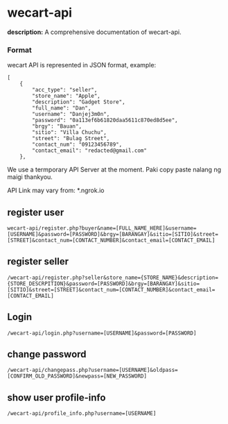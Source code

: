 # wecart-api

**description:** A comprehensive documentation of wecart-api.

### Format

wecart API is represented in JSON format, example:
```
[
    {
        "acc_type": "seller",
        "store_name": "Apple",
        "description": "Gadget Store",
        "full_name": "Dan",
        "username": "Danjej3m0n",
        "password": "0a113ef6b61820daa5611c870ed8d5ee",
        "brgy": "Bauan",
        "sitio": "Villa Chuchu",
        "street": "Bulag Street",
        "contact_num": "09123456789",
        "contact_email": "redacted@gmail.com"
    },
```

We use a termporary API Server at the moment. Paki copy paste nalang ng maigi thankyou.

API Link may vary from: *.ngrok.io

## register user
```
wecart-api/register.php?buyer&name=[FULL_NAME_HERE]&username=[USERNAME]&password=[PASSWORD]&brgy=[BARANGAY]&sitio=[SITIO]&street=[STREET]&contact_num=[CONTACT_NUMBER]&contact_email=[CONTACT_EMAIL]
```

## register seller
```
/wecart-api/register.php?seller&store_name={STORE_NAME}&description={STORE_DESCRPITION}&password=[PASSWORD]&brgy=[BARANGAY]&sitio=[SITIO]&street=[STREET]&contact_num=[CONTACT_NUMBER]&contact_email=[CONTACT_EMAIL]
```
## Login
```
/wecart-api/login.php?username=[USERNAME]&password=[PASSWORD]
```
## change password
```
/wecart-api/changepass.php?username=[USERNAME]&oldpass=[CONFIRM_OLD_PASSWORD]&newpass=[NEW_PASSWORD]

```
## show user profile-info
```
/wecart-api/profile_info.php?username=[USERNAME]

```
